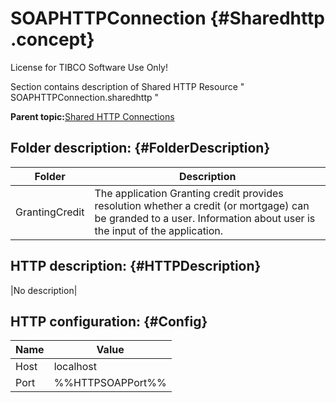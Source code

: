 # SOAPHTTPConnection {#Sharedhttp .concept}

License for TIBCO Software Use Only!

Section contains description of Shared HTTP Resource " SOAPHTTPConnection.sharedhttp "

**Parent topic:**[Shared HTTP Connections](../../../projects/GrantingCredit/common/sharedhttp.md)

## Folder description: {#FolderDescription}

|Folder|Description|
|------|-----------|
|GrantingCredit|The application Granting credit provides resolution whether a credit \(or mortgage\) can be granded to a user. Information about user is the input of the application.|

## HTTP description: {#HTTPDescription}

|No description|

## HTTP configuration: {#Config}

|Name|Value|
|----|-----|
|Host|localhost|
|Port|%%HTTPSOAPPort%%|

